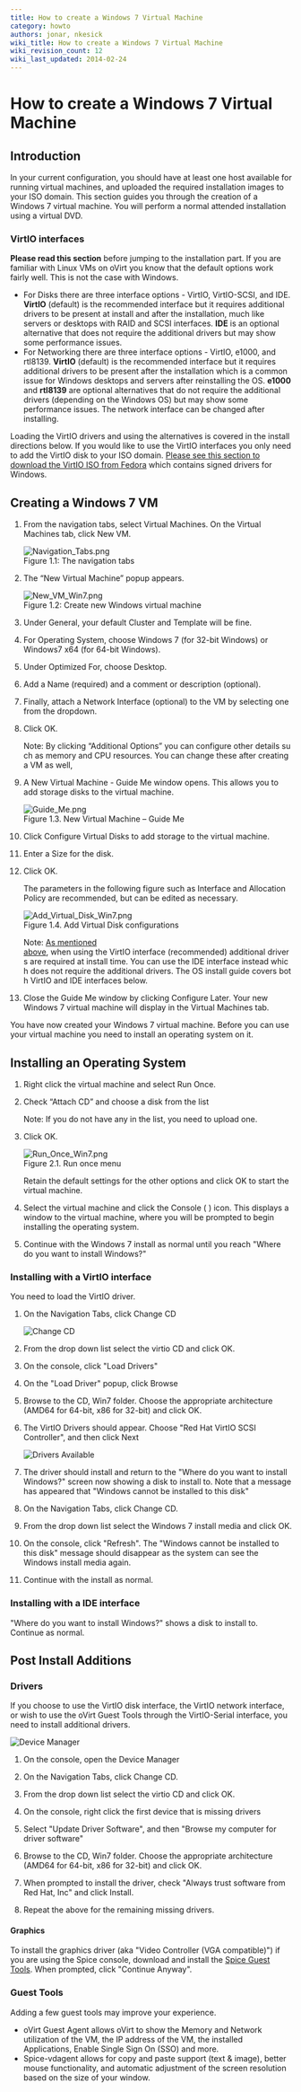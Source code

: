 ```yaml
---
title: How to create a Windows 7 Virtual Machine
category: howto
authors: jonar, nkesick
wiki_title: How to create a Windows 7 Virtual Machine
wiki_revision_count: 12
wiki_last_updated: 2014-02-24
---
```


# How to create a Windows 7 Virtual Machine

## Introduction

In your current configuration, you should have at least one host available for running virtual machines, and uploaded the required installation images to your ISO domain. This section guides you through the creation of a Windows 7 virtual machine. You will perform a normal attended installation using a virtual DVD.

### VirtIO interfaces

**Please read this section** before jumping to the installation part. If you are familiar with Linux VMs on oVirt you know that the default options work fairly well. This is not the case with Windows.

*   For Disks there are three interface options - VirtIO, VirtIO-SCSI, and IDE. **VirtIO** (default) is the recommended interface but it requires additional drivers to be present at install and after the installation, much like servers or desktops with RAID and SCSI interfaces. **IDE** is an optional alternative that does not require the additional drivers but may show some performance issues.
*   For Networking there are three interface options - VirtIO, e1000, and rtl8139. **VirtIO** (default) is the recommended interface but it requires additional drivers to be present after the installation which is a common issue for Windows desktops and servers after reinstalling the OS. **e1000** and **rtl8139** are optional alternatives that do not require the additional drivers (depending on the Windows OS) but may show some performance issues. The network interface can be changed after installing.

Loading the VirtIO drivers and using the alternatives is covered in the install directions below. If you would like to use the VirtIO interfaces you only need to add the VirtIO disk to your ISO domain. [Please see this section to download the VirtIO ISO from Fedora](/documentation/internal/guest-agent/understanding-guest-agents-and-other-tools#VirtIO_Drivers) which contains signed drivers for Windows.

## Creating a Windows 7 VM

1. From the navigation tabs, select Virtual Machines. On the Virtual Machines tab, click New VM.

    ![](/images/wiki/Navigation_Tabs.png "Navigation_Tabs.png")<br>
    Figure 1.1: The navigation tabs

2. The “New Virtual Machine” popup appears.

    ![](/images/wiki/New_VM_Win7.png "New_VM_Win7.png")<br>
    Figure 1.2: Create new Windows virtual machine

3. Under General, your default Cluster and Template will be fine.

4. For Operating System, choose Windows 7 (for 32-bit Windows) or Windows7 x64 (for 64-bit Windows).

5. Under Optimized For, choose Desktop.

6. Add a Name (required) and a comment or description (optional).

7. Finally, attach a Network Interface (optional) to the VM by selecting one from the dropdown.

8. Click OK.

      Note: By clicking “Additional Options” you can configure other details such as memory and CPU resources. You can change these after creating a VM as well, 

9. A New Virtual Machine - Guide Me window opens. This allows you to add storage disks to the virtual machine.

    ![](/images/wiki/Guide_Me.png "Guide_Me.png")<br>
    Figure 1.3. New Virtual Machine – Guide Me

10. Click Configure Virtual Disks to add storage to the virtual machine.

11. Enter a Size for the disk.

12. Click OK.

      The parameters in the following figure such as Interface and Allocation Policy are recommended, but can be edited as necessary. 

      ![](/images/wiki/Add_Virtual_Disk_Win7.png "Add_Virtual_Disk_Win7.png")<br>
      Figure 1.4. Add Virtual Disk configurations

      Note: [As mentioned above](/documentation/how-to/virtual-machines/create-a-windows-7-virtual-machine#VirtIO_interfaces), when using the VirtIO interface (recommended) additional drivers are required at install time. You can use the IDE interface instead which does not require the additional drivers. The OS install guide covers both VirtIO and IDE interfaces below.

13. Close the Guide Me window by clicking Configure Later. Your new Windows 7 virtual machine will display in the Virtual Machines tab.

You have now created your Windows 7 virtual machine. Before you can use your virtual machine you need to install an operating system on it.

## Installing an Operating System

1. Right click the virtual machine and select Run Once.

2. Check “Attach CD” and choose a disk from the list

      Note: If you do not have any in the list, you need to upload one.

3. Click OK.

    ![](/images/wiki/Run_Once_Win7.png "Run_Once_Win7.png")<br>
    Figure 2.1. Run once menu

    Retain the default settings for the other options and click OK to start the virtual machine. 

4. Select the virtual machine and click the Console ( ) icon. This displays a window to the virtual machine, where you will be prompted to begin installing the operating system.

5. Continue with the Windows 7 install as normal until you reach "Where do you want to install Windows?"

### Installing with a VirtIO interface

You need to load the VirtIO driver.

1. On the Navigation Tabs, click Change CD

    ![Change CD](/images/wiki/Navigation_Tabs_Change_CD.png "fig:Change CD")

2. From the drop down list select the virtio CD and click OK.

3. On the console, click "Load Drivers"

4. On the "Load Driver" popup, click Browse

5. Browse to the CD, Win7 folder. Choose the appropriate architecture (AMD64 for 64-bit, x86 for 32-bit) and click OK.

6. The VirtIO Drivers should appear. Choose "Red Hat VirtIO SCSI Controller", and then click Next

    ![Drivers Available](/images/wiki/Install_Windows7_VirtIO_Drivers.png "fig:Drivers Available")

7. The driver should install and return to the "Where do you want to install Windows?" screen now showing a disk to install to. Note that a message has appeared that "Windows cannot be installed to this disk"

8. On the Navigation Tabs, click Change CD.

9. From the drop down list select the Windows 7 install media and click OK.

10. On the console, click "Refresh". The "Windows cannot be installed to this disk" message should disappear as the system can see the Windows install media again.

11. Continue with the install as normal.

### Installing with a IDE interface

"Where do you want to install Windows?" shows a disk to install to. Continue as normal.

## Post Install Additions

### Drivers

If you choose to use the VirtIO disk interface, the VirtIO network interface, or wish to use the oVirt Guest Tools through the VirtIO-Serial interface, you need to install additional drivers.

![Device Manager](/images/wiki/Device_Manager_Win7_Missing_Drivers_VirtIO.png "fig:Device Manager")

1. On the console, open the Device Manager

2. On the Navigation Tabs, click Change CD.

3. From the drop down list select the virtio CD and click OK.

4. On the console, right click the first device that is missing drivers

5. Select "Update Driver Software", and then "Browse my computer for driver software"

6. Browse to the CD, Win7 folder. Choose the appropriate architecture (AMD64 for 64-bit, x86 for 32-bit) and click OK.

7. When prompted to install the driver, check "Always trust software from Red Hat, Inc" and click Install.

8. Repeat the above for the remaining missing drivers.

#### Graphics

To install the graphics driver (aka "Video Controller (VGA compatible)") if you are using the Spice console, download and install the [Spice Guest Tools](http://www.spice-space.org/download/windows/spice-guest-tools/spice-guest-tools-0.74.exe). When prompted, click "Continue Anyway".

### Guest Tools

Adding a few guest tools may improve your experience.

*   oVirt Guest Agent allows oVirt to show the Memory and Network utilization of the VM, the IP address of the VM, the installed Applications, Enable Single Sign On (SSO) and more.
*   Spice-vdagent allows for copy and paste support (text & image), better mouse functionality, and automatic adjustment of the screen resolution based on the size of your window.
